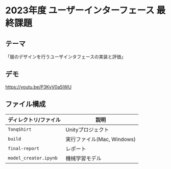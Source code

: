# 2023年度 ユーザーインターフェース 最終課題
## テーマ
「服のデザインを行うユーザインタフェースの実装と評価」

## デモ
https://youtu.be/P3KyV0a5IWU

## ファイル構成
| ディレクトリ/ファイル | 説明 |
| ---- | ---- |
| `TonqShirt` | Unityプロジェクト |
| `build` | 実行ファイル(Mac, Windows) |
| `final-report` | レポート |
| `model_creator.ipynb` | 機械学習モデル |